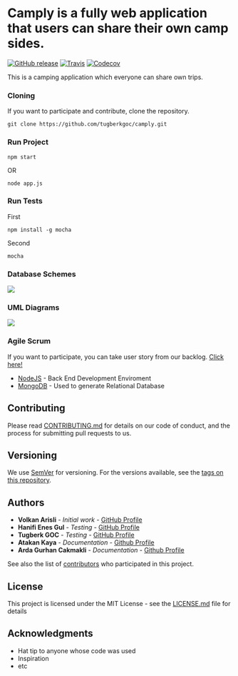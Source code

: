 # Camply is a fully web application that users can share their own camp sides.
[![GitHub release](https://img.shields.io/badge/release-1.0.0-blue.svg)](https://github.com/volkanarisli/camply/releases/tag/1.0.0)
[![Travis](https://img.shields.io/badge/build-passing-brightgreen.svg)](https://github.com/volkanarisli/camply)
[![Codecov](https://img.shields.io/badge/coverage-71%25-orange.svg)](https://github.com/volkanarisli/camply)

This is a camping application which everyone can share own trips.

### Cloning

If you want to participate and contribute, clone the repository.

```
git clone https://github.com/tugberkgoc/camply.git
```

### Run Project

```
npm start
```
OR

```
node app.js
```

### Run Tests

First

```
npm install -g mocha
```
Second

```
mocha
```

### Database Schemes

![](https://www.lucidchart.com/publicSegments/view/73f75517-40db-4c53-814b-359823931bf9/image.png)

### UML Diagrams

![](https://www.lucidchart.com/publicSegments/view/1c86e03a-97ba-46a2-ba53-85b8b9b46745/image.png)

### Agile Scrum

If you want to participate, you can take user story from our backlog. [Click here!](https://trello.com/b/XNGXBxr1/camply)


* [NodeJS](https://nodejs.org/en/about/) - Back End Development Enviroment
* [MongoDB](https://www.mongodb.com/) - Used to generate Relational Database

## Contributing

Please read [CONTRIBUTING.md](https://gist.github.com/PurpleBooth/b24679402957c63ec426) for details on our code of conduct, and the process for submitting pull requests to us.

## Versioning

We use [SemVer](http://semver.org/) for versioning. For the versions available, see the [tags on this repository](https://github.com/your/project/tags). 

## Authors

* **Volkan Arisli** - *Initial work* - [GitHub Profile](https://github.com/volkanarisli)
* **Hanifi Enes Gul** - *Testing* - [GitHub Profile](https://github.com/r0sky)
* **Tugberk GOC** - *Testing* - [GitHub Profile](https://github.com/tugberkgoc)
* **Atakan Kaya** - *Documentation* - [Github Profile](https://github.com/Atakankaya1905)
* **Arda Gurhan Cakmakli** - *Documentation* - [Github Profile]()

See also the list of [contributors](https://github.com/your/project/contributors) who participated in this project.

## License

This project is licensed under the MIT License - see the [LICENSE.md](LICENSE.md) file for details

## Acknowledgments

* Hat tip to anyone whose code was used
* Inspiration
* etc
